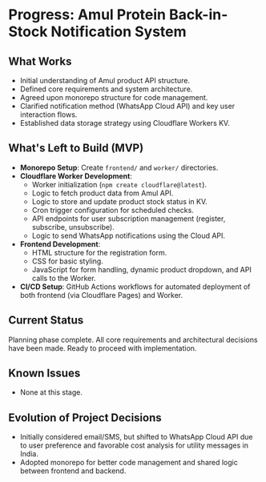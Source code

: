 # Progress: Amul Protein Back-in-Stock Notification System

## What Works
*   Initial understanding of Amul product API structure.
*   Defined core requirements and system architecture.
*   Agreed upon monorepo structure for code management.
*   Clarified notification method (WhatsApp Cloud API) and key user interaction flows.
*   Established data storage strategy using Cloudflare Workers KV.

## What's Left to Build (MVP)
*   **Monorepo Setup**: Create `frontend/` and `worker/` directories.
*   **Cloudflare Worker Development**:
    *   Worker initialization (`npm create cloudflare@latest`).
    *   Logic to fetch product data from Amul API.
    *   Logic to store and update product stock status in KV.
    *   Cron trigger configuration for scheduled checks.
    *   API endpoints for user subscription management (register, subscribe, unsubscribe).
    *   Logic to send WhatsApp notifications using the Cloud API.
*   **Frontend Development**:
    *   HTML structure for the registration form.
    *   CSS for basic styling.
    *   JavaScript for form handling, dynamic product dropdown, and API calls to the Worker.
*   **CI/CD Setup**: GitHub Actions workflows for automated deployment of both frontend (via Cloudflare Pages) and Worker.

## Current Status
Planning phase complete. All core requirements and architectural decisions have been made. Ready to proceed with implementation.

## Known Issues
*   None at this stage.

## Evolution of Project Decisions
*   Initially considered email/SMS, but shifted to WhatsApp Cloud API due to user preference and favorable cost analysis for utility messages in India.
*   Adopted monorepo for better code management and shared logic between frontend and backend.
